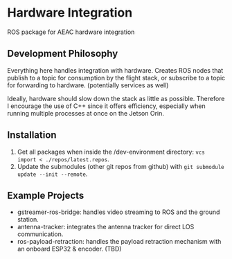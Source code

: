 # Hardware Integration

ROS package for AEAC hardware integration

## Development Philosophy

Everything here handles integration with hardware. Creates ROS nodes that publish to a topic for consumption by the flight stack, or subscribe to a topic for forwarding to hardware. (potentially services as well)

Ideally, hardware should slow down the stack as little as possible. Therefore I encourage the use of C++ since it offers efficiency, especially when running multiple processes at once on the Jetson Orin. 

## Installation

1. Get all packages when inside the /dev-environment directory: `vcs import < ./repos/latest.repos`.
2. Update the submodules (other git repos from github) with `git submodule update --init --remote`.

## Example Projects

- gstreamer-ros-bridge: handles video streaming to ROS and the ground station.
- antenna-tracker: integrates the antenna tracker for direct LOS communication.
- ros-payload-retraction: handles the payload retraction mechanism with an onboard ESP32 & encoder. (TBD)
